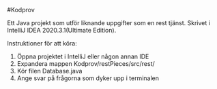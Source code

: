 #Kodprov

Ett Java projekt som utför liknande uppgifter som en rest tjänst. Skrivet i IntelliJ IDEA 2020.3.1(Ultimate Edition).

Instruktioner för att köra:

1. Öppna projektet i IntelliJ eller någon annan IDE
2. Expandera mappen Kodprov/restPieces/src/rest/
3. Kör filen Database.java
4. Ange svar på frågorna som dyker upp i terminalen
